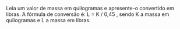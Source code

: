Leia um valor de massa em quilogramas e apresente-o convertido em libras. 
A fórmula de conversão é: L = K / 0,45 , sendo K a massa em quilogramas e L a massa em libras.